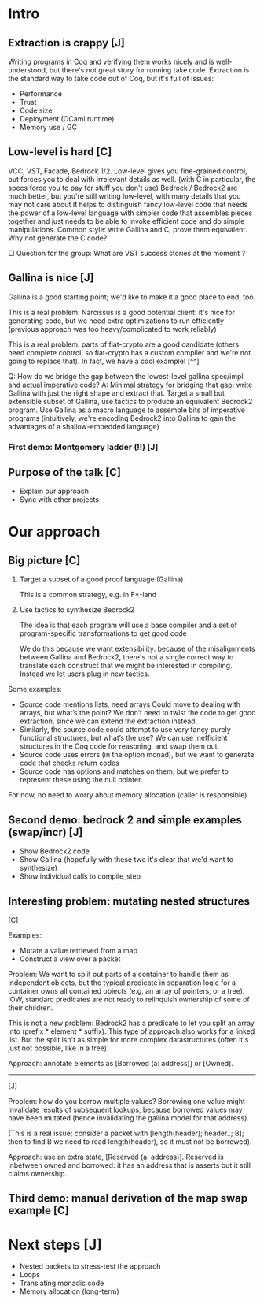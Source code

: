 # Intro

## Extraction is crappy [J]

Writing programs in Coq and verifying them works nicely and is well-understood, but there's not great story for running take code.  Extraction is the standard way to take code out of Coq, but it's full of issues:

- Performance
- Trust
- Code size
- Deployment (OCaml runtime)
- Memory use / GC

## Low-level is hard [C]

VCC, VST, Facade, Bedrock 1/2.
Low-level gives you fine-grained control, but forces you to deal with irrelevant details as well.
(with C in particular, the specs force you to pay for stuff you don't use)
Bedrock / Bedrock2 are much better, but you're still writing low-level, with many details that you may not care about
It helps to distinguish fancy low-level code that needs the power of a low-level language with simpler code that assembles pieces together and just needs to be able to invoke efficient code and do simple manipulations.
Common style: write Gallina and C, prove them equivalent.  Why not generate the C code?

□ Question for the group: What are VST success stories at the moment ?

## Gallina is nice [J]

Gallina is a good starting point; we'd like to make it a good place to end, too.

This is a real problem: Narcissus is a good potential client: it's nice for generating code, but we need extra optimizations to run efficiently (previous approach was too heavy/complicated to work reliably)

This is a real problem: parts of fiat-crypto are a good candidate (others need complete control, so fiat-crypto has a custom compiler and we're not going to replace that).  In fact, we have a cool example! [^^]

Q: How do we bridge the gap between the lowest-level gallina spec/impl and actual imperative code?
A: Minimal strategy for bridging that gap: write Gallina with just the right shape and extract that. Target a small but extensible subset of Gallina, use tactics to produce an equivalent Bedrock2 program.  Use Gallina as a macro language to assemble bits of imperative programs (intuitively, we're encoding Bedrock2 into Gallina to gain the advantages of a shallow-embedded language)

### First demo: Montgomery ladder (!!) [J]

## Purpose of the talk [C]

- Explain our approach
- Sync with other projects

# Our approach

## Big picture [C]

1. Target a subset of a good proof language (Gallina)

   This is a common strategy, e.g. in F*-land

2. Use tactics to synthesize Bedrock2

   The idea is that each program will use a base compiler and a set of program-specific transformations to get good code

   We do this because we want extensibility: because of the misalignments between Gallina and Bedrock2, there's not a single correct way to translate each construct that we might be interested in compiling.  Instead we let users plug in new tactics.

Some examples:
- Source code mentions lists, need arrays
  Could move to dealing with arrays, but what’s the point?  We don’t need to twist the code to get good extraction, since we can extend the extraction instead.
- Similarly, the source code could attempt to use very fancy purely functional structures, but what’s the use?  We can use inefficient structures in the Coq code for reasoning, and swap them out.
- Source code uses errors (in the option monad), but we want to generate code that checks return codes
- Source code has options and matches on them, but we prefer to represent these using the null pointer.

For now, no need to worry about memory allocation (caller is responsible)

## Second demo: bedrock 2 and simple examples (swap/incr) [J]

- Show Bedrock2 code
- Show Gallina (hopefully with these two it's clear that we'd want to synthesize)
- Show individual calls to compile_step

## Interesting problem: mutating nested structures

[C]

Examples:
- Mutate a value retrieved from a map
- Construct a view over a packet

Problem: We want to split out parts of a container to handle them as independent objects, but the typical predicate in separation logic for a container owns all contained objects (e.g. an array of pointers, or a tree).  IOW, standard predicates are not ready to relinquish ownership of some of their children.

This is not a new problem: Bedrock2 has a predicate to let you split an array into (prefix * element * suffix).  This type of approach also works for a linked list.  But the split isn't as simple for more complex datastructures (often it's just not possible, like in a tree).

Approach: annotate elements as [Borrowed (a: address)] or [Owned].

---

[J]

Problem: how do you borrow multiple values?  Borrowing one value might invalidate results of subsequent lookups, because borrowed values may have been mutated (hence invalidating the gallina model for that address).

(This is a real issue; consider a packet with [length(header); header..; B]; then to find B we need to read length(header), so it must not be borrowed).

Approach: use an extra state, [Reserved (a: address)]. Reserved is inbetween owned and borrowed: it has an address that is asserts but it still claims ownership.

## Third demo: manual derivation of the map swap example [C]

# Next steps [J]

- Nested packets to stress-test the approach
- Loops
- Translating monadic code
- Memory allocation (long-term)
